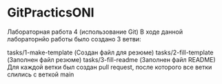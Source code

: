 # GitPracticsONI
Лабораторная работа 4 (использование Git)
В ходе данной лабораторнйо работы было создано 3 ветви:

tasks/1-make-template (Создан файл для резюме)
tasks/2-fill-template (Заполнен файл резюме)
tasks/3-fill-readme (Заполнен файл README)
Для каждой ветки был создан pull request, после которого все ветки слились с веткой main
